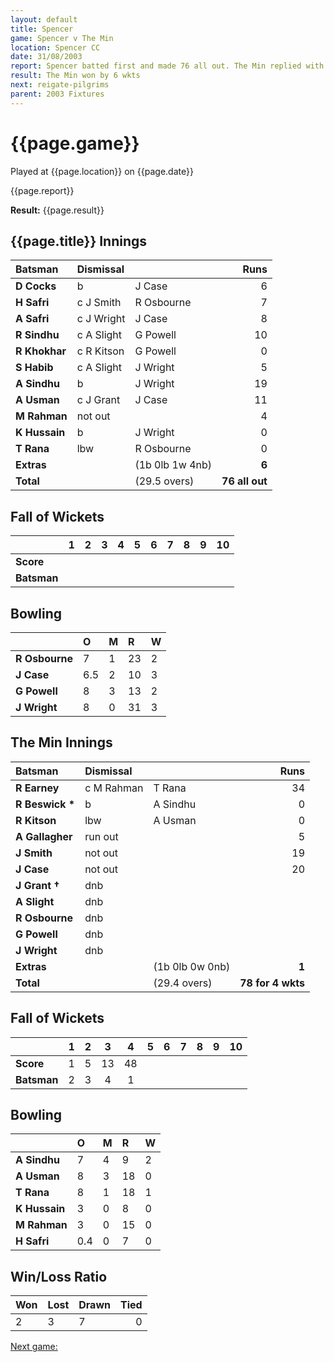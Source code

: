 ```yaml
---
layout: default
title: Spencer
game: Spencer v The Min
location: Spencer CC
date: 31/08/2003
report: Spencer batted first and made 76 all out. The Min replied with 78 for 4 wkts
result: The Min won by 6 wkts
next: reigate-pilgrims
parent: 2003 Fixtures
---
```


# {{page.game}}

Played at {{page.location}} on {{page.date}}

{{page.report}}

**Result:** {{page.result}}

## {{page.title}} Innings

| Batsman | Dismissal |  | Runs |
|:---|:---|---|---:|
| **D Cocks** | b | J Case | 6 |
| **H Safri** | c J Smith | R Osbourne | 7 |
| **A Safri** | c J Wright | J Case | 8 |
| **R Sindhu** | c A Slight | G Powell | 10 |
| **R Khokhar** | c R Kitson | G Powell | 0 |
| **S Habib** | c A Slight | J Wright | 5 |
| **A Sindhu** | b | J Wright | 19 |
| **A Usman** | c J Grant | J Case | 11 |
| **M Rahman** | not out |  | 4 |
| **K Hussain** | b | J Wright | 0 |
| **T Rana** | lbw | R Osbourne | 0 |
| **Extras** | | (1b 0lb 1w 4nb) | **6** |
| **Total** | | (29.5 overs) | **76 all out** |

## Fall of Wickets

| | 1 | 2 | 3 | 4 | 5 | 6 | 7 | 8 | 9 | 10 |
|---|:---:|:---:|:---:|:---:|:---:|:---:|:---:|:---:|:---:|:---:|
| **Score** |  |  |  |  |  |  |  |  |  |  |
| **Batsman** |  |  |  |  |  |  |  |  |  |  |

## Bowling

| | O | M | R | W |
|---|:---|:---|:---|:---|
| **R Osbourne** | 7 | 1 | 23 | 2 |
| **J Case** | 6.5 | 2 | 10 | 3 |
| **G Powell** | 8 | 3 | 13 | 2 |
| **J Wright** | 8 | 0 | 31 | 3 |

## The Min Innings

| Batsman | Dismissal |  | Runs |
|:---|:---|---|---:|
| **R Earney** | c M Rahman | T Rana | 34 |
| **R Beswick &#42;** | b | A Sindhu | 0 |
| **R Kitson** | lbw | A Usman | 0 |
| **A Gallagher** | run out |  | 5 |
| **J Smith** | not out |  | 19 |
| **J Case** | not out |  | 20 |
| **J Grant &#8224;** | dnb |  |  |
| **A Slight** | dnb |  |  |
| **R Osbourne** | dnb |  |  |
| **G Powell** | dnb |  |  ||
| **J Wright** | dnb |  |  |
| **Extras** | | (1b 0lb 0w 0nb) | **1** |
| **Total** | | (29.4 overs) | **78 for 4 wkts** |

## Fall of Wickets

| | 1 | 2 | 3 | 4 | 5 | 6 | 7 | 8 | 9 | 10 |
|---|:---:|:---:|:---:|:---:|:---:|:---:|:---:|:---:|:---:|:---:|
| **Score** | 1 | 5 | 13 | 48 |  |  |  |  |  |  |
| **Batsman** | 2 | 3 | 4 | 1 |  |  |  |  |  |  |

## Bowling

| | O | M | R | W |
|---|:---|:---|:---|:---|
| **A Sindhu** | 7 | 4 | 9 | 2 |
| **A Usman** | 8 | 3 | 18 | 0 |
| **T Rana** | 8 | 1 | 18 | 1 |
| **K Hussain** | 3 | 0 | 8 | 0 |
| **M Rahman** | 3 | 0 | 15 | 0 |
| **H Safri** | 0.4 | 0 | 7 | 0 |

## Win/Loss Ratio

| Won | Lost | Drawn | Tied |
|:---|:---|:---|---:|
| 2 | 3 | 7 | 0 |

[Next game:]({{page.next}})